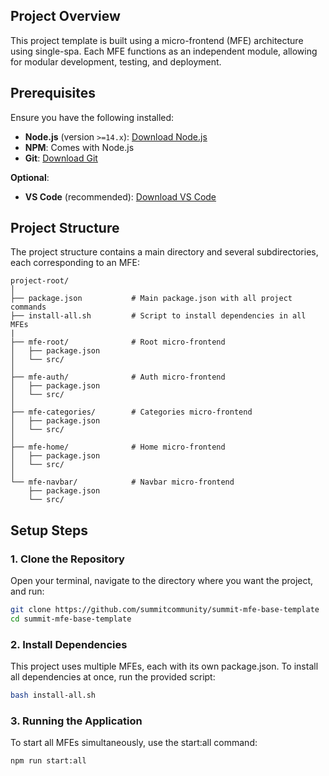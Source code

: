## Project Overview

This project template is built using a micro-frontend (MFE) architecture using single-spa. Each MFE functions as an independent module, allowing for modular development, testing, and deployment.

## Prerequisites

Ensure you have the following installed:

- **Node.js** (version `>=14.x`): [Download Node.js](https://nodejs.org/)
- **NPM**: Comes with Node.js
- **Git**: [Download Git](https://git-scm.com/)

**Optional**:

- **VS Code** (recommended): [Download VS Code](https://code.visualstudio.com/)

## Project Structure

The project structure contains a main directory and several subdirectories, each corresponding to an MFE:

```plaintext
project-root/
│
├── package.json           # Main package.json with all project commands
├── install-all.sh         # Script to install dependencies in all MFEs
|
├── mfe-root/              # Root micro-frontend
│   ├── package.json
│   └── src/
│
├── mfe-auth/              # Auth micro-frontend
│   ├── package.json
│   └── src/
│
├── mfe-categories/        # Categories micro-frontend
│   ├── package.json
│   └── src/
│
├── mfe-home/              # Home micro-frontend
│   ├── package.json
│   └── src/
│
└── mfe-navbar/            # Navbar micro-frontend
    ├── package.json
    └── src/
```

## Setup Steps

### 1. Clone the Repository

Open your terminal, navigate to the directory where you want the project, and run:

```bash
git clone https://github.com/summitcommunity/summit-mfe-base-template
cd summit-mfe-base-template

```

### 2. Install Dependencies

This project uses multiple MFEs, each with its own package.json. To install all dependencies at once, run the provided script:

```bash
bash install-all.sh
```

### 3. Running the Application

To start all MFEs simultaneously, use the start:all command:

```bash
npm run start:all
```
